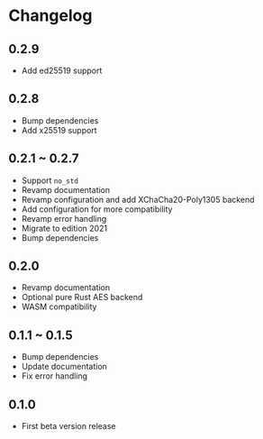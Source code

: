 # Changelog

## 0.2.9

- Add ed25519 support

## 0.2.8

- Bump dependencies
- Add x25519 support

## 0.2.1 ~ 0.2.7

- Support `no_std`
- Revamp documentation
- Revamp configuration and add XChaCha20-Poly1305 backend
- Add configuration for more compatibility
- Revamp error handling
- Migrate to edition 2021
- Bump dependencies

## 0.2.0

- Revamp documentation
- Optional pure Rust AES backend
- WASM compatibility

## 0.1.1 ~ 0.1.5

- Bump dependencies
- Update documentation
- Fix error handling

## 0.1.0

- First beta version release
